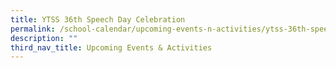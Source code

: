 ```yaml
---
title: YTSS 36th Speech Day Celebration
permalink: /school-calendar/upcoming-events-n-activities/ytss-36th-speech-day-celebration/
description: ""
third_nav_title: Upcoming Events & Activities
---
```

